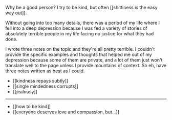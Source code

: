 Why be a good person? I try to be kind, but often [[shittiness is the easy way out]].

Without going into too many details, there was a period of my life where I fell into a deep depression because I was fed a variety of stories of absolutely terrible people in my life facing no justice for what they had done.

I wrote three notes on the topic and they're all pretty terrible. I couldn't provide the specific examples and thoughts that helped me out of my depression because some of them are private, and a lot of them just won't translate well to the page unless I provide mountains of context. So eh, have three notes written as best as I could.

 - [[kindness repays subtly]]
 - [[single mindedness corrupts]]
 - [[jealousy]]

----

 - [[how to be kind]]
 - [[everyone deserves love and compassion, but...]]
